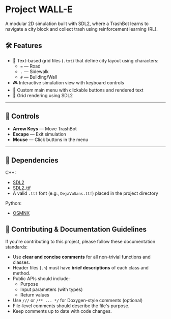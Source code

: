 # Project WALL-E

A modular 2D simulation built with SDL2, where a TrashBot learns to navigate a city block and collect trash using reinforcement learning (RL).

## 🛠️ Features

- 📜 Text-based grid files (`.txt`) that define city layout using characters:
  - `=` — Road
  - `.` — Sidewalk
  - `#` — Building/Wall
- 🎮 Interactive simulation view with keyboard controls
- 🎨 Custom main menu with clickable buttons and rendered text
- 🧱 Grid rendering using SDL2

---

## 🚧 Controls

- **Arrow Keys** — Move TrashBot
- **Escape** — Exit simulation
- **Mouse** — Click buttons in the menu

---

## 🧰 Dependencies
C++:
- [SDL2](https://www.libsdl.org/)
- [SDL2_ttf](https://www.libsdl.org/projects/SDL_ttf/)
- A valid `.ttf` font (e.g., `DejaVuSans.ttf`) placed in the project directory

Python:
- [OSMNX](https://osmnx.readthedocs.io/en/stable/)

## 📝 Contributing & Documentation Guidelines

If you're contributing to this project, please follow these documentation standards:

- Use **clear and concise comments** for all non-trivial functions and classes.
- Header files (`.h`) must have **brief descriptions** of each class and method.
- Public APIs should include:
  - Purpose
  - Input parameters (with types)
  - Return values
- Use `///` or `/** ... */` for Doxygen-style comments (optional)
- File-level comments should describe the file's purpose.
- Keep comments up to date with code changes.
